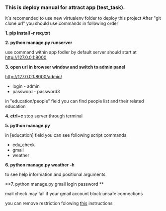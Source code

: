 ### This is deploy manual for attract app (test_task).

it`s recomended to use new virtualenv folder to deploy this project 
After "git clone url" you should use commands in following order

**1. pip install -r req.txt**

**2. python manage.py runserver**

use command within app fodler
by default server should start at http://127.0.0.1:8000

**3. open url in browser window and switch to admin panel** 

http://127.0.0.1:8000/admin/ 
* login - admin
* password - password3

in "education/people" field you can find people list and their related education

**4. ctrl+c**  stop server through terminal

**5. python manage.py**

in [education] field you can see following script commands:

* edu_check
* gmail
* weather

**6. python manage.py weather -h**

to see help information and positional arguments 

**7. python manage.py gmail login password **

mail check may fail if your gmail account block unsafe connections

you can remove restriction folowing [this](https://support.google.com/accounts/answer/6010255) instructions
